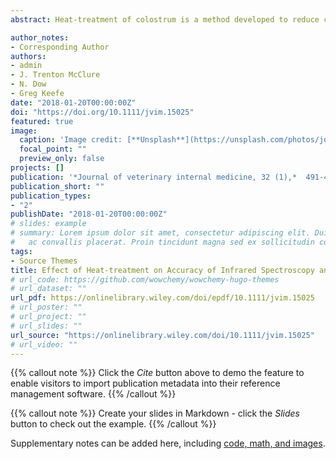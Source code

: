 ```yaml
---
abstract: Heat-treatment of colostrum is a method developed to reduce calf exposure to pathogens. Infrared (IR) spectroscopy and Brix refractometers can be used for measuring colostral IgG concentration and assessing colostrum quality. To determine the impact of heat-treatment on accuracy of IR spectroscopy and Brix refractometers for measuring colostral IgG concentration and assessing colostrum quality before and after heat-treatment. A total of 60 Holstein dairy cows on 8 commercial dairy farms. A cross-sectional study was designed to determine the effect of heat-treatment at 60°C and 63°C each for 30 and 60 minutes duration on colostral IgG concentration measured by the reference radial immunodiffusion (RID) assay, IR spectroscopy, and digital and optical refractometers. Colostrum IgG concentration significantly decreased after heat-treatment at 63°C for 30 or 60 minutes as measured by RID, but the IgG values remained unchanged when measured by IR spectroscopy and refractometers. The lowest correlation coefficient found between IR spectroscopy (r = 0.70) and RID results was in colostrum heat-treated at 63°C for 60 minutes. For digital (r = 0.48) and optical (r = 0.50) refractometers, the lowest correlation coefficient was at 63°C for 30 minutes when compared to RID. The accuracy of the IR spectroscopy, digital and optical Brix refractometers was decreased from 91.7 to 80%, 81.7 to 45%, and 80 to 45%, respectively, when colostrum heat-treated at 63°C for 60 minutes. Radial immunodiffusion, IR spectroscopy, and Brix refractometers exhibit utility for measuring IgG concentration when colostrum heat-treated at 60°C but does not detect decrease IgG concentrations when heat-treated at 63°C.

author_notes:
- Corresponding Author
authors:
- admin
- J. Trenton McClure
- N. Dow
- Greg Keefe
date: "2018-01-20T00:00:00Z"
doi: "https://doi.org/10.1111/jvim.15025"
featured: true
image:
  caption: 'Image credit: [**Unsplash**](https://unsplash.com/photos/jdD8gXaTZsc)'
  focal_point: ""
  preview_only: false
projects: []
publication: '*Journal of veterinary internal medicine, 32 (1),*  491-496'
publication_short: ""
publication_types:
- "2"
publishDate: "2018-01-20T00:00:00Z"
# slides: example
# summary: Lorem ipsum dolor sit amet, consectetur adipiscing elit. Duis posuere tellus
#   ac convallis placerat. Proin tincidunt magna sed ex sollicitudin condimentum.
tags:
- Source Themes
title: Effect of Heat-treatment on Accuracy of Infrared Spectroscopy and Digital and Optical Brix Refractometers for Measuring Immunoglobulin G Concentration in Bovine Colostrum
# url_code: https://github.com/wowchemy/wowchemy-hugo-themes
# url_dataset: ""
url_pdf: https://onlinelibrary.wiley.com/doi/epdf/10.1111/jvim.15025
# url_poster: ""
# url_project: ""
# url_slides: ""
url_source: "https://onlinelibrary.wiley.com/doi/10.1111/jvim.15025"
# url_video: ""
---
```


{{% callout note %}}
Click the *Cite* button above to demo the feature to enable visitors to import publication metadata into their reference management software.
{{% /callout %}}

{{% callout note %}}
Create your slides in Markdown - click the *Slides* button to check out the example.
{{% /callout %}}

Supplementary notes can be added here, including [code, math, and images](https://wowchemy.com/docs/writing-markdown-latex/).
